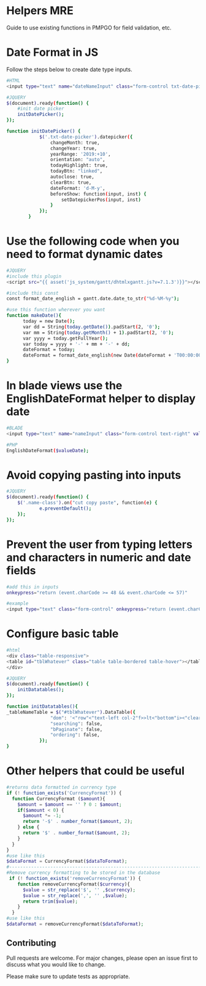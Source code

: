 # Helpers MRE

Guide to use existing functions in PMPGO for field validation, etc.

# Date Format in JS

Follow the steps below to create date type inputs.

```bash
#HTML
<input type="text" name="dateNameInput" class="form-control txt-date-picker text-right"/>
```
```bash
#JQUERY
$(document).ready(function() {
    #init date picker
    initDatePicker();
});

function initDatePicker() {
            $('.txt-date-picker').datepicker({
                changeMonth: true,
                changeYear: true,
                yearRange: '2019:+10',
                orientation: "auto",
                todayHighlight: true,
                todayBtn: "linked",
                autoclose: true,
                clearBtn: true,
                dateFormat: 'd-M-y',
                beforeShow: function(input, inst) {
                    setDatepickerPos(input, inst)
                }
            });
        }
```

# Use the following code when you need to format dynamic dates

```bash
#JQUERY
#include this plugin
<script src="{{ asset('js_system/gantt/dhtmlxgantt.js?v=7.1.3')}}"></script>

#include this const
const format_date_english = gantt.date.date_to_str("%d-%M-%y");

#use this function wherever you want
function makeDate(){
      today = new Date();
      var dd = String(today.getDate()).padStart(2, '0');
      var mm = String(today.getMonth() + 1).padStart(2, '0');            
      var yyyy = today.getFullYear();
      var today = yyyy + '-' + mm + '-' + dd;
      dateFormat = today;
      dateFormat = format_date_english(new Date(dateFormat + 'T00:00:00'))
}
```

# In blade views use the EnglishDateFormat helper to display date

```bash
#BLADE
<input type="text" name="nameInput" class="form-control text-right" value="{{EnglishDateFormat($obj->valueDate)}}" />

#PHP
EnglishDateFormat($valueDate);

```
# Avoid copying pasting into inputs

```bash
#JQUERY
$(document).ready(function() {
    $('.name-class').on("cut copy paste", function(e) {
            e.preventDefault();
    });
});
```
# Prevent the user from typing letters and characters in numeric and date fields

```bash
#add this in inputs
onkeypress="return (event.charCode >= 48 && event.charCode <= 57)"

#example
<input type="text" class="form-control" onkeypress="return (event.charCode >= 48 && event.charCode <= 57)" />
```

# Configure basic table

```bash
#html
<div class="table-responsive">
<table id="tblWhatever" class="table table-bordered table-hover"></table>
</div>

#JQUERY
$(document).ready(function() {
    initDatatables();
});

function initDatatables(){
_tableNameTable = $("#tblWhatever").DataTable({
                "dom": '<"row"<"text-left col-2"f>>lt<"bottom"i><"clear">',
                "searching": false,
                "bPaginate": false,
                "ordering": false,
            });
}
```
# Other helpers that could be useful

```php
#returns data formatted in currency type
if (! function_exists('CurrencyFormat')) {
  function CurrencyFormat ($amount){
    $amount = $amount == '' ? 0 : $amount;
    if($amount < 0) {
      $amount *= -1;
      return '-$' . number_format($amount, 2);
    } else {
      return '$' . number_format($amount, 2);
    }
  }
}
#use like this
$dataFormat = CurrencyFormat($dataToFormat);
#----------------------------------------------------------------------------
#Remove currency formatting to be stored in the database
 if (! function_exists('removeCurrencyFormat')) {
    function removeCurrencyFormat($currency){
      $value = str_replace('$', '' ,$currency);
      $value = str_replace(',', '' ,$value);
      return trim($value);
    }
  }
#use like this
$dataFormat = removeCurrencyFormat($dataToFormat);
```

## Contributing
Pull requests are welcome. For major changes, please open an issue first to discuss what you would like to change.

Please make sure to update tests as appropriate.
